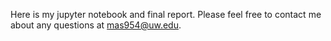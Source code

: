 Here is my jupyter notebook and final report. Please feel free to contact me about any questions at mas954@uw.edu.
